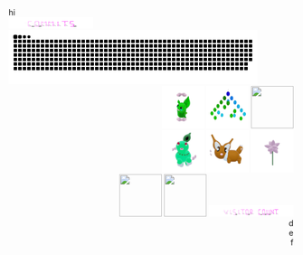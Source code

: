 

<div>
<div display="flex" align-content="flex-start" background="red">
  hi
</div>


<div  >
<div align="left">
  <div> <img src="./assets/commits.svg" width="150" height="20"/> </div>
  <div> <a href=#><img src="contributions.svg" width="440" height="96"></a>  </div>
  </div>
<div align="right">
  <div > 
    <img src="./assets/grimLeaper.gif" width="75" height="75"/> 
    <img src="./assets/binaryTree.gif" width="75" height="75"/>
    <img src="./assets/butterfree.gif" width="75" height="75"/>
  </div>
    <div >  
      <img src="./assets/chikorita.gif" width="75" height="75"/>
      <img src="./assets/eevee.gif" width="75" height="75"/>
      <img src="./assets/flower.gif" width="75" height="75"/>
    </div>
    <div >  
      <img src="./assets/fidgetToy.gif" width="75" height="75"/>
      <img src="./assets/rgbToVec3Colors.gif" width="75" height="75"/>
      <img src="./assets/visitorCount.svg" width="150" height="20"/></div>
    <div > d</div>
    <div > e</div>
    <div > f</div>
</div>

</div>
  </div>

<div>



